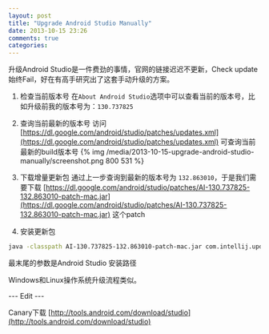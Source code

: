 ```yaml
---
layout: post
title: "Upgrade Android Studio Manually"
date: 2013-10-15 23:26
comments: true
categories: 
---
```

升级Android Studio是一件费劲的事情，官网的链接迟迟不更新，Check update 始终Fail，好在有高手研究出了这套手动升级的方案。


1. 检查当前版本号
在`About Android Studio`选项中可以查看当前的版本号，比如升级前我的版本号为：`130.737825`


2. 查询当前最新的版本号
访问[https://dl.google.com/android/studio/patches/updates.xml](https://dl.google.com/android/studio/patches/updates.xml) 
可查询当前最新的build版本号
{% img /media/2013-10-15-upgrade-android-studio-manually/screenshot.png 800 531 %}

3. 下载增量更新包
通过上一步查询到最新的版本号为 `132.863010`，于是我们需要下载
[https://dl.google.com/android/studio/patches/AI-130.737825-132.863010-patch-mac.jar](https://dl.google.com/android/studio/patches/AI-130.737825-132.863010-patch-mac.jar)
这个patch

4. 安装更新包
``` bash
java -classpath AI-130.737825-132.863010-patch-mac.jar com.intellij.updater.Runner install /Applications/Android\ Studio.app
```
最末尾的参数是Android Studio 安装路径

Windows和Linux操作系统升级流程类似。

--- Edit ---

Canary下载 [http://tools.android.com/download/studio](http://tools.android.com/download/studio)